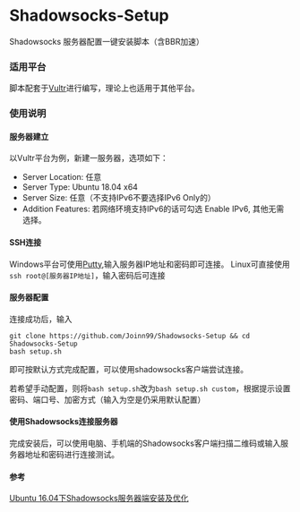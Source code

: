 # Shadowsocks-Setup
Shadowsocks 服务器配置一键安装脚本（含BBR加速）

### 适用平台

脚本配套于[Vultr](https://my.vultr.com/)进行编写，理论上也适用于其他平台。

### 使用说明

#### 服务器建立

以Vultr平台为例，新建一服务器，选项如下：
- Server Location: 任意
- Server Type: Ubuntu 18.04 x64
- Server Size: 任意（不支持IPv6不要选择IPv6 Only的）
- Addition Features: 若网络环境支持IPv6的话可勾选 Enable IPv6, 其他无需选择。

#### SSH连接

Windows平台可使用[Putty](https://www.chiark.greenend.org.uk/~sgtatham/putty/latest.html),输入服务器IP地址和密码即可连接。
Linux可直接使用 ```ssh root@[服务器IP地址]```，输入密码后可连接

#### 服务器配置

连接成功后，输入
```
git clone https://github.com/Joinn99/Shadowsocks-Setup && cd Shadowsocks-Setup
bash setup.sh
```
即可按默认方式完成配置，可以使用shadowsocks客户端尝试连接。

若希望手动配置，则将```bash setup.sh```改为```bash setup.sh custom```，根据提示设置密码、端口号、加密方式（输入为空是仍采用默认配置）

#### 使用Shadowsocks连接服务器
完成安装后，可以使用电脑、手机端的Shadowsocks客户端扫描二维码或输入服务器地址和密码进行连接测试。

#### 参考
[Ubuntu 16.04下Shadowsocks服务器端安装及优化](https://www.polarxiong.com/archives/Ubuntu-16-04%E4%B8%8BShadowsocks%E6%9C%8D%E5%8A%A1%E5%99%A8%E7%AB%AF%E5%AE%89%E8%A3%85%E5%8F%8A%E4%BC%98%E5%8C%96.html)
